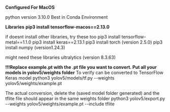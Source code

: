 **Configured For MacOS**

python version 3.10.0
Best in Conda Environment

**Libraries**
**pip3 install tensorflow-macos==2.13.0**

if doesnt install other libraries, try these too
pip3 install tensorflow-metal==1.1.0
pip3 install keras==2.13.1
pip3 install torch (version 2.5.0)
pip3 install numpy (version1.24.3)

might need these libraries
ultralytics (version 8.3.63)


**!!!Replace example.pt with the .pt file you want to convert. Put all your models in yolov5/weights folder**
To verify can be converted to TensorFlow Keras model
python3 yolov5/models/tf.py --weights yolov5/weights/example.pt 

The actual conversion, delete the (saved model folder generated) and the tflite file should appear in the same weights folder
python3 yolov5/export.py --weights yolov5/weights/example.pt --include tflite 
